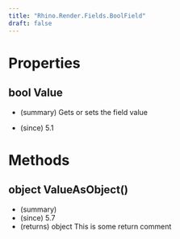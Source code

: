 ```yaml
---
title: "Rhino.Render.Fields.BoolField"
draft: false
---
```


# Properties
## bool Value
- (summary) 
     Gets or sets the field value
     
- (since) 5.1
# Methods
## object ValueAsObject()
- (summary) 
- (since) 5.7
- (returns) object This is some return comment
